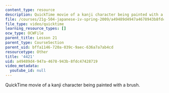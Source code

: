 ```yaml
---
content_type: resource
description: QuickTime movie of a kanji character being painted with a brush.
file: /courses/21g-504-japanese-iv-spring-2009/a49489d4947a4678943b8fdc47428719_4421.mov
file_type: video/quicktime
learning_resource_types: []
ocw_type: OCWFile
parent_title: Lesson 21
parent_type: CourseSection
parent_uid: bffa1146-720a-039c-9aec-636a7a7ab4cd
resourcetype: Other
title: '4421'
uid: a49489d4-947a-4678-943b-8fdc47428719
video_metadata:
  youtube_id: null
---
```

QuickTime movie of a kanji character being painted with a brush.

